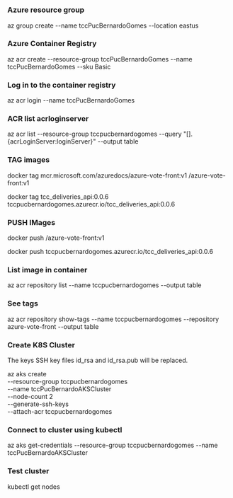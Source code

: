 #

##

### Azure resource group

az group create --name tccPucBernardoGomes --location eastus

### Azure Container Registry

az acr create --resource-group tccPucBernardoGomes --name tccPucBernardoGomes --sku Basic

### Log in to the container registry

az acr login --name tccPucBernardoGomes

### ACR list acrloginserver

az acr list --resource-group tccpucbernardogomes --query "[].{acrLoginServer:loginServer}" --output table

### TAG images

docker tag mcr.microsoft.com/azuredocs/azure-vote-front:v1 <acrLoginServer>/azure-vote-front:v1

docker tag tcc_deliveries_api:0.0.6 tccpucbernardogomes.azurecr.io/tcc_deliveries_api:0.0.6
### PUSH IMages

docker push <acrLoginServer>/azure-vote-front:v1

docker push tccpucbernardogomes.azurecr.io/tcc_deliveries_api:0.0.6

### List image in container

az acr repository list --name tccpucbernardogomes --output table

### See tags 

az acr repository show-tags --name tccpucbernardogomes --repository azure-vote-front --output table

### Create K8S Cluster

The keys SSH key files id_rsa and id_rsa.pub will be replaced.

az aks create \
    --resource-group tccpucbernardogomes \
    --name tccPucBernardoAKSCluster \
    --node-count 2 \
    --generate-ssh-keys \
    --attach-acr tccpucbernardogomes


### Connect to cluster using kubectl

az aks get-credentials --resource-group tccpucbernardogomes --name tccPucBernardoAKSCluster

### Test cluster

kubectl get nodes
